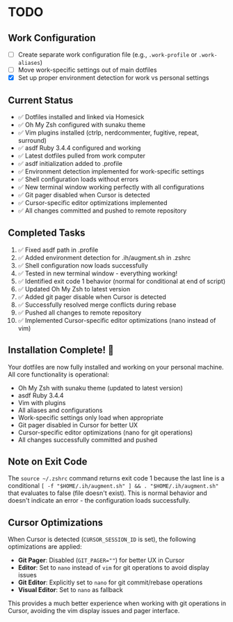 # TODO

## Work Configuration
- [ ] Create separate work configuration file (e.g., `.work-profile` or `.work-aliases`)
- [ ] Move work-specific settings out of main dotfiles
- [x] Set up proper environment detection for work vs personal settings

## Current Status
- ✅ Dotfiles installed and linked via Homesick
- ✅ Oh My Zsh configured with sunaku theme
- ✅ Vim plugins installed (ctrlp, nerdcommenter, fugitive, repeat, surround)
- ✅ asdf Ruby 3.4.4 configured and working
- ✅ Latest dotfiles pulled from work computer
- ✅ asdf initialization added to .profile
- ✅ Environment detection implemented for work-specific settings
- ✅ Shell configuration loads without errors
- ✅ New terminal window working perfectly with all configurations
- ✅ Git pager disabled when Cursor is detected
- ✅ Cursor-specific editor optimizations implemented
- ✅ All changes committed and pushed to remote repository

## Completed Tasks
1. ✅ Fixed asdf path in .profile
2. ✅ Added environment detection for .ih/augment.sh in .zshrc
3. ✅ Shell configuration now loads successfully
4. ✅ Tested in new terminal window - everything working!
5. ✅ Identified exit code 1 behavior (normal for conditional at end of script)
6. ✅ Updated Oh My Zsh to latest version
7. ✅ Added git pager disable when Cursor is detected
8. ✅ Successfully resolved merge conflicts during rebase
9. ✅ Pushed all changes to remote repository
10. ✅ Implemented Cursor-specific editor optimizations (nano instead of vim)

## Installation Complete! 🎉
Your dotfiles are now fully installed and working on your personal machine. All core functionality is operational:
- Oh My Zsh with sunaku theme (updated to latest version)
- asdf Ruby 3.4.4
- Vim with plugins
- All aliases and configurations
- Work-specific settings only load when appropriate
- Git pager disabled in Cursor for better UX
- Cursor-specific editor optimizations (nano for git operations)
- All changes successfully committed and pushed

## Note on Exit Code
The `source ~/.zshrc` command returns exit code 1 because the last line is a conditional `[ -f "$HOME/.ih/augment.sh" ] && . "$HOME/.ih/augment.sh"` that evaluates to false (file doesn't exist). This is normal behavior and doesn't indicate an error - the configuration loads successfully.

## Cursor Optimizations
When Cursor is detected (`CURSOR_SESSION_ID` is set), the following optimizations are applied:
- **Git Pager**: Disabled (`GIT_PAGER=""`) for better UX in Cursor
- **Editor**: Set to `nano` instead of `vim` for git operations to avoid display issues
- **Git Editor**: Explicitly set to `nano` for git commit/rebase operations
- **Visual Editor**: Set to `nano` as fallback

This provides a much better experience when working with git operations in Cursor, avoiding the vim display issues and pager interface. 